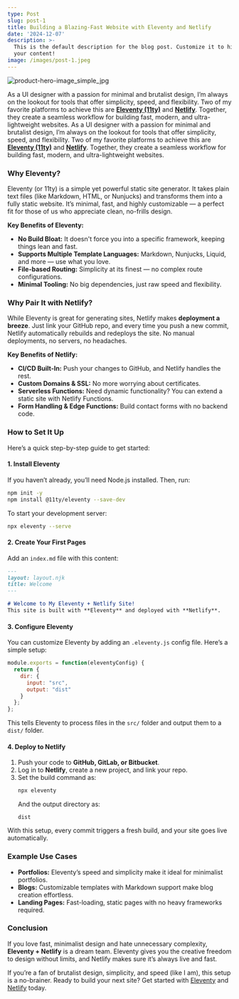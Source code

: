 ```yaml
---
type: Post
slug: post-1
title: Building a Blazing-Fast Website with Eleventy and Netlify
date: '2024-12-07'
description: >-
  This is the default description for the blog post. Customize it to highlight
  your content!
image: /images/post-1.jpeg
---
```

  
<picture>
  <source type="image/jxl"
    srcset="https://res.cloudinary.com/paulapplegate-com/image/upload/f_jxl,q_auto/c_scale,w_1920/v1748983509/product-hero-image_simple_jxl.jxl 1920w,
    https://res.cloudinary.com/paulapplegate-com/image/upload/f_jxl,q_auto/c_scale,w_1904/v1748983509/product-hero-image_simple_jxl.jxl 1904w,
    https://res.cloudinary.com/paulapplegate-com/image/upload/f_jxl,q_auto/c_scale,w_1883/v1748983509/product-hero-image_simple_jxl.jxl 1883w,
    https://res.cloudinary.com/paulapplegate-com/image/upload/f_jxl,q_auto/c_scale,w_1742/v1748983509/product-hero-image_simple_jxl.jxl 1742w,
    https://res.cloudinary.com/paulapplegate-com/image/upload/f_jxl,q_auto/c_scale,w_1603/v1748983509/product-hero-image_simple_jxl.jxl 1603w,
    https://res.cloudinary.com/paulapplegate-com/image/upload/f_jxl,q_auto/c_scale,w_1398/v1748983509/product-hero-image_simple_jxl.jxl 1398w,
    https://res.cloudinary.com/paulapplegate-com/image/upload/f_jxl,q_auto/c_scale,w_1195/v1748983509/product-hero-image_simple_jxl.jxl 1195w,
    https://res.cloudinary.com/paulapplegate-com/image/upload/f_jxl,q_auto/c_scale,w_971/v1748983509/product-hero-image_simple_jxl.jxl 971w,
    https://res.cloudinary.com/paulapplegate-com/image/upload/f_jxl,q_auto/c_scale,w_663/v1748983509/product-hero-image_simple_jxl.jxl 663w,
    https://res.cloudinary.com/paulapplegate-com/image/upload/f_jxl,q_auto/c_scale,w_200/v1748983509/product-hero-image_simple_jxl.jxl 200w">
  <img src="https://res.cloudinary.com/paulapplegate-com/image/upload/f_jpg,q_auto/c_scale,w_200/v1748983555/product-hero-image_simple_jpg.jpg"
    srcset="https://res.cloudinary.com/paulapplegate-com/image/upload/f_jpg,q_auto/c_scale,w_1920/v1748983555/product-hero-image_simple_jpg.jpg 1920w,
    https://res.cloudinary.com/paulapplegate-com/image/upload/f_jpg,q_auto/c_scale,w_1915/v1748983555/product-hero-image_simple_jpg.jpg 1915w,
    https://res.cloudinary.com/paulapplegate-com/image/upload/f_jpg,q_auto/c_scale,w_1833/v1748983555/product-hero-image_simple_jpg.jpg 1833w,
    https://res.cloudinary.com/paulapplegate-com/image/upload/f_jpg,q_auto/c_scale,w_1744/v1748983555/product-hero-image_simple_jpg.jpg 1744w,
    https://res.cloudinary.com/paulapplegate-com/image/upload/f_jpg,q_auto/c_scale,w_1360/v1748983555/product-hero-image_simple_jpg.jpg 1360w,
    https://res.cloudinary.com/paulapplegate-com/image/upload/f_jpg,q_auto/c_scale,w_1402/v1748983555/product-hero-image_simple_jpg.jpg 1402w,
    https://res.cloudinary.com/paulapplegate-com/image/upload/f_jpg,q_auto/c_scale,w_712/v1748983555/product-hero-image_simple_jpg.jpg 712w,
    https://res.cloudinary.com/paulapplegate-com/image/upload/f_jpg,q_auto/c_scale,w_200/v1748983555/product-hero-image_simple_jpg.jpg 200w"
    sizes="(max-width: 767px) 100vw, (max-width: 1199px) 50vw, 33vw" 
    alt="product-hero-image_simple_jpg"
    loading="lazy">
</picture>
  
As a UI designer with a passion for minimal and brutalist design, I’m always on the lookout for tools that offer simplicity, speed, and flexibility. Two of my favorite platforms to achieve this are **[Eleventy (11ty)](https://www.11ty.dev/)** and **[Netlify](https://www.netlify.com/)**. Together, they create a seamless workflow for building fast, modern, and ultra-lightweight websites. 
As a UI designer with a passion for minimal and brutalist design, I’m always on the lookout for tools that offer simplicity, speed, and flexibility. Two of my favorite platforms to achieve this are **[Eleventy (11ty)](https://www.11ty.dev/)** and **[Netlify](https://www.netlify.com/)**. Together, they create a seamless workflow for building fast, modern, and ultra-lightweight websites.  


### Why Eleventy?

Eleventy (or 11ty) is a simple yet powerful static site generator. It takes plain text files (like Markdown, HTML, or Nunjucks) and transforms them into a fully static website. It’s minimal, fast, and highly customizable — a perfect fit for those of us who appreciate clean, no-frills design.

<!--more-->

**Key Benefits of Eleventy:**  
- **No Build Bloat:** It doesn't force you into a specific framework, keeping things lean and fast.  
- **Supports Multiple Template Languages:** Markdown, Nunjucks, Liquid, and more — use what you love.  
- **File-based Routing:** Simplicity at its finest — no complex route configurations.  
- **Minimal Tooling:** No big dependencies, just raw speed and flexibility.  

### Why Pair It with Netlify? 
While Eleventy is great for generating sites, Netlify makes **deployment a breeze**. Just link your GitHub repo, and every time you push a new commit, Netlify automatically rebuilds and redeploys the site. No manual deployments, no servers, no headaches.  

**Key Benefits of Netlify:**  
- **CI/CD Built-In:** Push your changes to GitHub, and Netlify handles the rest.  
- **Custom Domains & SSL:** No more worrying about certificates.  
- **Serverless Functions:** Need dynamic functionality? You can extend a static site with Netlify Functions.  
- **Form Handling & Edge Functions:** Build contact forms with no backend code.  

### How to Set It Up  
Here’s a quick step-by-step guide to get started:  

#### 1. Install Eleventy
If you haven’t already, you’ll need Node.js installed. Then, run:  
```bash
npm init -y 
npm install @11ty/eleventy --save-dev
```

To start your development server:  
```bash
npx eleventy --serve
```

#### 2. Create Your First Pages 
Add an `index.md` file with this content:  
```markdown
---
layout: layout.njk
title: Welcome
---

# Welcome to My Eleventy + Netlify Site!  
This site is built with **Eleventy** and deployed with **Netlify**.
```

#### 3. Configure Eleventy
You can customize Eleventy by adding an `.eleventy.js` config file. Here’s a simple setup:  
```js
module.exports = function(eleventyConfig) {
  return {
    dir: {
      input: "src",
      output: "dist"
    }
  };
};
```

This tells Eleventy to process files in the `src/` folder and output them to a `dist/` folder.  

#### 4. Deploy to Netlify 
1. Push your code to **GitHub, GitLab, or Bitbucket**.  
2. Log in to **Netlify**, create a new project, and link your repo.  
3. Set the build command as:  
   ```bash
   npx eleventy
   ```  
   And the output directory as:  
   ```
   dist
   ```

With this setup, every commit triggers a fresh build, and your site goes live automatically.  

### Example Use Cases
- **Portfolios:** Eleventy’s speed and simplicity make it ideal for minimalist portfolios.  
- **Blogs:** Customizable templates with Markdown support make blog creation effortless.  
- **Landing Pages:** Fast-loading, static pages with no heavy frameworks required.  

### Conclusion 
If you love fast, minimalist design and hate unnecessary complexity, **Eleventy + Netlify** is a dream team. Eleventy gives you the creative freedom to design without limits, and Netlify makes sure it’s always live and fast.  

If you’re a fan of brutalist design, simplicity, and speed (like I am), this setup is a no-brainer. Ready to build your next site? Get started with [Eleventy](https://www.11ty.dev/) and [Netlify](https://www.netlify.com/) today.  
